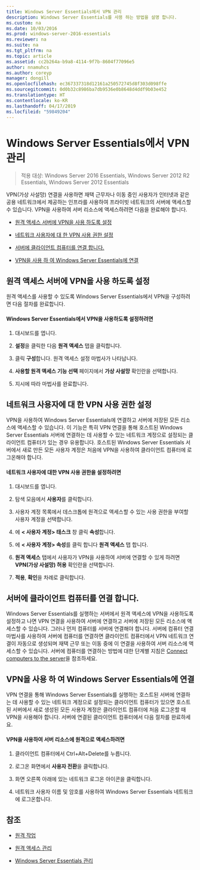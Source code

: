 ```yaml
---
title: Windows Server Essentials에서 VPN 관리
description: Windows Server Essentials를 사용 하는 방법을 설명 합니다.
ms.custom: na
ms.date: 10/03/2016
ms.prod: windows-server-2016-essentials
ms.reviewer: na
ms.suite: na
ms.tgt_pltfrm: na
ms.topic: article
ms.assetid: cc2b264a-b9a8-4114-9f7b-8604f77096e5
author: nnamuhcs
ms.author: coreyp
manager: dongill
ms.openlocfilehash: ec367337318d12161a250572745d8f303d098ffe
ms.sourcegitcommit: 0d0b32c8986ba7db9536e0b8648d4ddf9b03e452
ms.translationtype: HT
ms.contentlocale: ko-KR
ms.lasthandoff: 04/17/2019
ms.locfileid: "59849204"
---
```

# <a name="manage-vpn-in-windows-server-essentials"></a>Windows Server Essentials에서 VPN 관리

>적용 대상: Windows Server 2016 Essentials, Windows Server 2012 R2 Essentials, Windows Server 2012 Essentials 
  
 VPN(가상 사설망) 연결을 사용하면 재택 근무자나 이동 중인 사용자가 인터넷과 같은 공용 네트워크에서 제공하는 인프라를 사용하여 프라이빗 네트워크의 서버에 액세스할 수 있습니다. VPN을 사용하여 서버 리소스에 액세스하려면 다음을 완료해야 합니다.  
  
-   [원격 액세스 서버에 VPN을 사용 하도록 설정](Manage-VPN-in-Windows-Server-Essentials.md#BKMK_1)  
  
-   [네트워크 사용자에 대 한 VPN 사용 권한 설정](Manage-VPN-in-Windows-Server-Essentials.md#BKMK_2)  
  
-   [서버에 클라이언트 컴퓨터를 연결 합니다.](Manage-VPN-in-Windows-Server-Essentials.md#BKMK_Connect)  
  
-   [VPN을 사용 하 여 Windows Server Essentials에 연결](Manage-VPN-in-Windows-Server-Essentials.md#BKMK_3)  
  
##  <a name="BKMK_1"></a> 원격 액세스 서버에 VPN을 사용 하도록 설정  
 원격 액세스를 사용할 수 있도록 Windows Server Essentials에서 VPN을 구성하려면 다음 절차를 완료합니다.  
  
#### <a name="to-enable-vpn-in-windows-server-essentials"></a>Windows Server Essentials에서 VPN을 사용하도록 설정하려면  
  
1.  대시보드를 엽니다.  
  
2.  **설정**을 클릭한 다음 **원격 액세스** 탭을 클릭합니다.  
  
3.  클릭 **구성**합니다. 원격 액세스 설정 마법사가 나타납니다.  
  
4.  **사용할 원격 액세스 기능 선택** 페이지에서 **가상 사설망** 확인란을 선택합니다.  
  
5.  지시에 따라 마법사를 완료합니다.  
  
##  <a name="BKMK_2"></a> 네트워크 사용자에 대 한 VPN 사용 권한 설정  
 VPN을 사용하여 Windows Server Essentials에 연결하고 서버에 저장된 모든 리소스에 액세스할 수 있습니다. 이 기능은 특히 VPN 연결을 통해 호스트된 Windows Server Essentials 서버에 연결하는 데 사용할 수 있는 네트워크 계정으로 설정되는 클라이언트 컴퓨터가 있는 경우 유용합니다. 호스트된 Windows Server Essentials 서버에서 새로 만든 모든 사용자 계정은 처음에 VPN을 사용하여 클라이언트 컴퓨터에 로그온해야 합니다.  
  
#### <a name="to-set-vpn-permissions-for-network-users"></a>네트워크 사용자에 대한 VPN 사용 권한을 설정하려면  
  
1.  대시보드를 엽니다.  
  
2.  탐색 모음에서 **사용자**를 클릭합니다.  
  
3.  사용자 계정 목록에서 데스크톱에 원격으로 액세스할 수 있는 사용 권한을 부여할 사용자 계정을 선택합니다.  
  
4.  에 **< 사용자 계정\> 태스크** 창 클릭 **속성**합니다.  
  
5.  에 **< 사용자 계정\> 속성**를 클릭 합니다 **원격 액세스** 탭 합니다.  
  
6.  **원격 액세스** 탭에서 사용자가 VPN을 사용하여 서버에 연결할 수 있게 하려면 **VPN(가상 사설망) 허용**  확인란을 선택합니다.  
  
7.  **적용**, **확인**을 차례로 클릭합니다.  
  
##  <a name="BKMK_Connect"></a> 서버에 클라이언트 컴퓨터를 연결 합니다.  
 Windows Server Essentials를 실행하는 서버에서 원격 액세스에 VPN을 사용하도록 설정하고 나면 VPN 연결을 사용하여 서버에 연결하고 서버에 저장된 모든 리소스에 액세스할 수 있습니다. 그러나 먼저 컴퓨터를 서버에 연결해야 합니다. 서버에 컴퓨터 연결 마법사를 사용하여 서버에 컴퓨터를 연결하면 클라이언트 컴퓨터에서 VPN 네트워크 연결이 자동으로 생성되며 재택 근무 또는 이동 중에 이 연결을 사용하여 서버 리소스에 액세스할 수 있습니다. 서버에 컴퓨터를 연결하는 방법에 대한 단계별 지침은 [Connect computers to the server](../use/Get-Connected-in-Windows-Server-Essentials.md#BKMK_9)을 참조하세요.  
  
##  <a name="BKMK_3"></a> VPN을 사용 하 여 Windows Server Essentials에 연결  
 VPN 연결을 통해 Windows Server Essentials를 실행하는 호스트된 서버에 연결하는 데 사용할 수 있는 네트워크 계정으로 설정되는 클라이언트 컴퓨터가 있으면 호스트된 서버에서 새로 생성된 모든 사용자 계정은 클라이언트 컴퓨터에 처음 로그온할 때 VPN을 사용해야 합니다. 서버에 연결된 클라이언트 컴퓨터에서 다음 절차를 완료하세요.  
  
#### <a name="to-use-vpn-to-remotely-access-server-resources"></a>VPN을 사용하여 서버 리소스에 원격으로 액세스하려면  
  
1.  클라이언트 컴퓨터에서 Ctrl+Alt+Delete를 누릅니다.  
  
2.  로그온 화면에서 **사용자 전환**을 클릭합니다.  
  
3.  화면 오른쪽 아래에 있는 네트워크 로그온 아이콘을 클릭합니다.  
  
4.  네트워크 사용자 이름 및 암호를 사용하여 Windows Server Essentials 네트워크에 로그온합니다.  
  
## <a name="see-also"></a>참조  
  
-   [원격 작업](../use/Work-Remotely-in-Windows-Server-Essentials.md)  
  
-   [원격 액세스 관리](Manage-Anywhere-Access-in-Windows-Server-Essentials.md)  
  
-   [Windows Server Essentials 관리](Manage-Windows-Server-Essentials.md)
